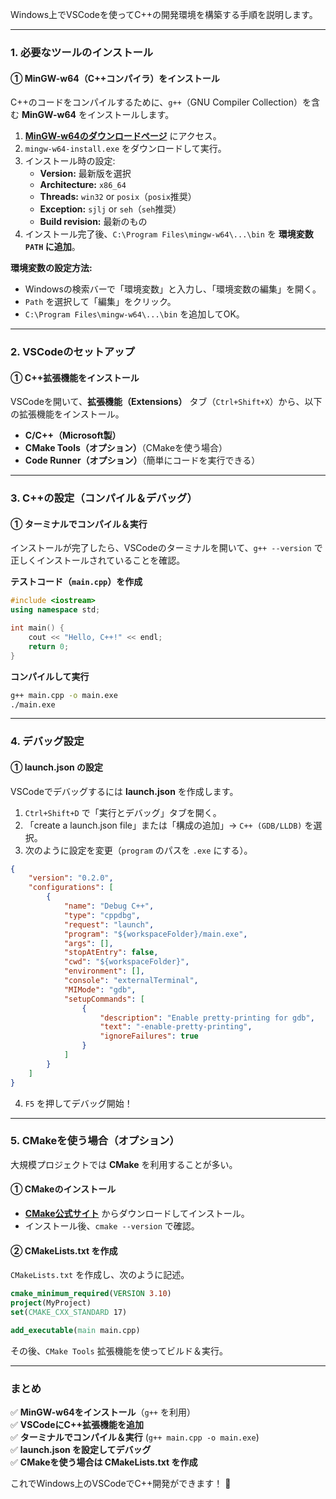 Windows上でVSCodeを使ってC++の開発環境を構築する手順を説明します。  

---

### **1. 必要なツールのインストール**
#### **① MinGW-w64（C++コンパイラ）をインストール**
C++のコードをコンパイルするために、`g++`（GNU Compiler Collection）を含む **MinGW-w64** をインストールします。

1. **[MinGW-w64のダウンロードページ](https://www.mingw-w64.org/downloads/#mingw-builds)** にアクセス。
2. `mingw-w64-install.exe` をダウンロードして実行。
3. インストール時の設定:
   - **Version:** 最新版を選択
   - **Architecture:** `x86_64`
   - **Threads:** `win32` or `posix`（`posix`推奨）
   - **Exception:** `sjlj` or `seh`（`seh`推奨）
   - **Build revision:** 最新のもの
4. インストール完了後、`C:\Program Files\mingw-w64\...\bin` を **環境変数 `PATH` に追加**。

**環境変数の設定方法:**
- Windowsの検索バーで「環境変数」と入力し、「環境変数の編集」を開く。
- `Path` を選択して「編集」をクリック。
- `C:\Program Files\mingw-w64\...\bin` を追加してOK。

---

### **2. VSCodeのセットアップ**
#### **① C++拡張機能をインストール**
VSCodeを開いて、**拡張機能（Extensions）** タブ（`Ctrl+Shift+X`）から、以下の拡張機能をインストール。

- **C/C++（Microsoft製）**
- **CMake Tools（オプション）**（CMakeを使う場合）
- **Code Runner（オプション）**（簡単にコードを実行できる）

---

### **3. C++の設定（コンパイル＆デバッグ）**
#### **① ターミナルでコンパイル＆実行**
インストールが完了したら、VSCodeのターミナルを開いて、`g++ --version` で正しくインストールされていることを確認。

**テストコード（`main.cpp`）を作成**
```cpp
#include <iostream>
using namespace std;

int main() {
    cout << "Hello, C++!" << endl;
    return 0;
}
```

**コンパイルして実行**
```sh
g++ main.cpp -o main.exe
./main.exe
```
---

### **4. デバッグ設定**
#### **① launch.json の設定**
VSCodeでデバッグするには **launch.json** を作成します。

1. `Ctrl+Shift+D` で「実行とデバッグ」タブを開く。
2. 「create a launch.json file」または「構成の追加」→ `C++ (GDB/LLDB)` を選択。
3. 次のように設定を変更（`program` のパスを `.exe` にする）。
```json
{
    "version": "0.2.0",
    "configurations": [
        {
            "name": "Debug C++",
            "type": "cppdbg",
            "request": "launch",
            "program": "${workspaceFolder}/main.exe",
            "args": [],
            "stopAtEntry": false,
            "cwd": "${workspaceFolder}",
            "environment": [],
            "console": "externalTerminal",
            "MIMode": "gdb",
            "setupCommands": [
                {
                    "description": "Enable pretty-printing for gdb",
                    "text": "-enable-pretty-printing",
                    "ignoreFailures": true
                }
            ]
        }
    ]
}
```
4. `F5` を押してデバッグ開始！

---

### **5. CMakeを使う場合（オプション）**
大規模プロジェクトでは **CMake** を利用することが多い。

#### **① CMakeのインストール**
- **[CMake公式サイト](https://cmake.org/download/)** からダウンロードしてインストール。
- インストール後、`cmake --version` で確認。

#### **② CMakeLists.txt を作成**
`CMakeLists.txt` を作成し、次のように記述。

```cmake
cmake_minimum_required(VERSION 3.10)
project(MyProject)
set(CMAKE_CXX_STANDARD 17)

add_executable(main main.cpp)
```
その後、`CMake Tools` 拡張機能を使ってビルド＆実行。

---

### **まとめ**
✅ **MinGW-w64をインストール**（`g++` を利用）  
✅ **VSCodeにC++拡張機能を追加**  
✅ **ターミナルでコンパイル＆実行** (`g++ main.cpp -o main.exe`)  
✅ **launch.json を設定してデバッグ**  
✅ **CMakeを使う場合は CMakeLists.txt を作成**  

これでWindows上のVSCodeでC++開発ができます！ 🚀